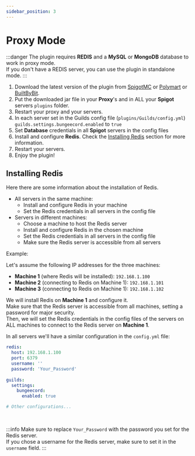 ```yaml
---
sidebar_position: 3
---
```


# Proxy Mode

:::danger
The plugin requires **REDIS** and a **MySQL** or **MongoDB** database to work in proxy mode. <br/>
If you don't have a REDIS server, you can use the plugin in standalone mode.
:::

1. Download the latest version of the plugin from [SpigotMC](https://www.spigotmc.org/resources/110931/)
   or [Polymart](https://polymart.org/r/2915) or [BuiltByBit](https://builtbybit.com/resources/27980/).
2. Put the downloaded jar file in your **Proxy**'s and in ALL your **Spigot** servers `plugins` folder.
3. Restart your proxy and your servers.
4. In each server set in the Guilds config file (`plugins/Guilds/config.yml`) `guilds.settings.bungeecord.enabled`
   to `true`
5. Set **Database** credentials in all **Spigot** servers in the config files
6. Install and configure **Redis**. Check the [Installing Redis](#installing-redis) section for more information.
5. Restart your servers.
6. Enjoy the plugin!

## Installing Redis

Here there are some information about the installation of Redis. <br/>

- All servers in the same machine:
  - Install and configure Redis in your machine
  - Set the Redis credentials in all servers in the config file
- Servers in different machines:
  - Choose a machine to host the Redis server
  - Install and configure Redis in the chosen machine
  - Set the Redis credentials in all servers in the config file
  - Make sure the Redis server is accessible from all servers

Example:

Let's assume the following IP addresses for the three machines:

- **Machine 1** (where Redis will be installed): `192.168.1.100`
- **Machine 2** (connecting to Redis on Machine 1): `192.168.1.101`
- **Machine 3** (connecting to Redis on Machine 1): `192.168.1.102`

We will install Redis on **Machine 1** and configure it. <br/>
Make sure that the Redis server is accessible from all machines, setting a password for major security. <br/>
Then, we will set the Redis credentials in the config files of the servers on ALL machines to connect to the Redis server on **Machine 1**.

In all servers we'll have a similar configuration in the `config.yml` file:

```yaml
redis:
  host: 192.168.1.100
  port: 6379
  username: ''
  password: 'Your_Password'
  
guilds:
  settings:
    bungeecord:
      enabled: true

# Other configurations...
```

<br/>

:::info
Make sure to replace `Your_Password` with the password you set for the Redis server. <br/>
If you chose a username for the Redis server, make sure to set it in the `username` field.
:::